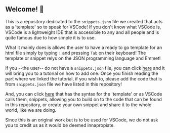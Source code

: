 ## Welcome! :wave:

This is a repository dedicated to the `snippets.json` file we created that acts as a 'template' so to speak for VSCode! If you don't know what VSCode is, VSCode is a lightweight IDE that is accessible to any and all people and is quite famous due to how simple it is to use. 

What it mainly does is allows the user to have a ready to go template for an html file simply by typing `!` and pressing `Tab` on their keyboard! The template or snippet relys on the JSON programming language and Emmet!

If you --the user-- do not have a `snippets.json` file, you can click [here](https://www.smashingmagazine.com/2021/06/custom-emmet-snippets-vscode/#creating-and-overwriting-snippets) and it will bring you to a tutorial on how to add one. Once you finish reading the part where we linked the tutorial, if you wish to, please add the code that is from `snippets.json` file we have listed in this repository!

And, you can click [here](https://docs.emmet.io/abbreviations/syntax/) that has the syntax for the 'template' or as VSCode calls them, snippets, allowing you to build on to the code that can be found in this repository, or create your own snippet and share it to the whole world, like we are doing.

Since this is an original work but is to be used for VSCode, we do not ask you to credit us as it would be deemed innapropiate.
